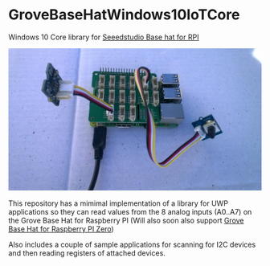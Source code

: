 # GroveBaseHatWindows10IoTCore
Windows 10 Core library for [Seeedstudio Base hat for RPI](https://www.seeedstudio.com/Grove-Base-Hat-for-Raspberry-Pi-p-3186.html)

![Base Hat with sensors](GroveBaseHatRPIADXL345AndRotaryAngleSensor.jpg)

This repository has a mimimal implementation of a library for UWP applications so they can read values from the 8 analog inputs (A0..A7) on the Grove Base Hat for Raspberry PI (Will also soon also support [Grove Base Hat for Raspberry PI Zero](https://www.seeedstudio.com/Grove-Base-Hat-for-Raspberry-Pi-Zero-p-3187.html))

Also includes a couple of sample applications for scanning for I2C devices and then reading registers of attached devices.
